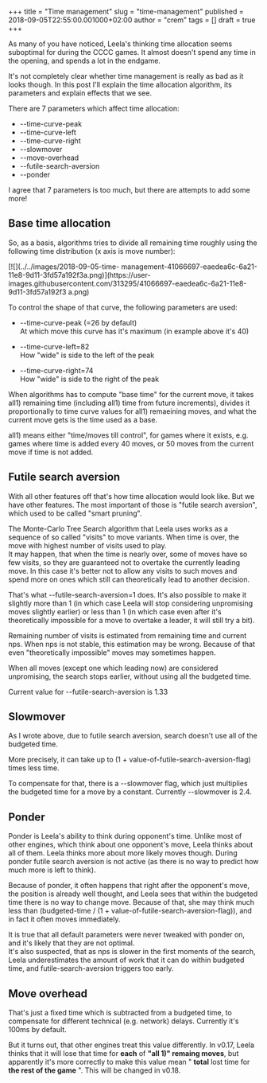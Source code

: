 +++
title = "Time management"
slug = "time-management"
published = 2018-09-05T22:55:00.001000+02:00
author = "crem"
tags = []
draft = true
+++

As many of you have noticed, Leela's thinking time allocation seems suboptimal
for during the CCCC games. It almost doesn't spend any time in the opening,
and spends a lot in the endgame.

It's not completely clear whether time management is really as bad as it looks
though. In this post I'll explain the time allocation algorithm, its
parameters and explain effects that we see.

There are 7 parameters which affect time allocation:

  * \--time-curve-peak
  * \--time-curve-left
  * \--time-curve-right
  * \--slowmover
  * \--move-overhead
  * \--futile-search-aversion
  * \--ponder

I agree that 7 parameters is too much, but there are attempts to add some
more!

## Base time allocation

So, as a basis, algorithms tries to divide all remaining time roughly using
the following time distribution (x axis is move number):

[![](../../images/2018-09-05-time-
management-41066697-eaedea6c-6a21-11e8-9d11-3fd57a192f3a.png)](https://user-
images.githubusercontent.com/313295/41066697-eaedea6c-6a21-11e8-9d11-3fd57a192f3
a.png)

To control the shape of that curve, the following parameters are used:

  * \--time-curve-peak (=26 by default)  
At which move this curve has it's maximum (in example above it's 40)

  * \--time-curve-left=82  
How "wide" is side to the left of the peak

  * \--time-curve-right=74  
How "wide" is side to the right of the peak

When algorithms has to compute "base time" for the current move, it takes
all1) remaining time (including all1) time from future increments), divides it
proportionally to time curve values for all1) remaeining moves, and what the
current move gets is the time used as a base.

all1) means either "time/moves till control", for games where it exists, e.g.
games where time is added every 40 moves, or 50 moves from the current move if
time is not added.

## Futile search aversion

With all other features off that's how time allocation would look like. But we
have other features. The most important of those is "futile search aversion",
which used to be called "smart pruning".

The Monte-Carlo Tree Search algorithm that Leela uses works as a sequence of
so called "visits" to move variants. When time is over, the move with highest
number of visits used to play.  
It may happen, that when the time is nearly over, some of moves have so few
visits, so they are guaranteed not to overtake the currently leading move. In
this case it's better not to allow any visits to such moves and spend more on
ones which still can theoretically lead to another decision.

That's what --futile-search-aversion=1 does. It's also possible to make it
slightly more than 1 (in which case Leela will stop considering unpromising
moves slightly earlier) or less than 1 (in which case even after it's
theoretically impossible for a move to overtake a leader, it will still try a
bit).

Remaining number of visits is estimated from remaining time and current nps.
When nps is not stable, this estimation may be wrong. Because of that even
"theoretically impossible" moves may sometimes happen.

When all moves (except one which leading now) are considered unpromising, the
search stops earlier, without using all the budgeted time.

Current value for --futile-search-aversion is 1.33

## Slowmover

As I wrote above, due to futile search aversion, search doesn't use all of the
budgeted time.

More precisely, it can take up to (1 + value-of-futile-search-aversion-flag)
times less time.

To compensate for that, there is a --slowmover flag, which just multiplies the
budgeted time for a move by a constant. Currently --slowmover is 2.4.

## Ponder

Ponder is Leela's ability to think during opponent's time. Unlike most of
other engines, which think about one opponent's move, Leela thinks about all
of them. Leela thinks more about more likely moves though. During ponder
futile search aversion is not active (as there is no way to predict how much
more is left to think).

Because of ponder, it often happens that right after the opponent's move, the
position is already well thought, and Leela sees that within the budgeted time
there is no way to change move. Because of that, she may think much less than
(budgeted-time / (1 + value-of-futile-search-aversion-flag)), and in fact it
often moves immediately.

It is true that all default parameters were never tweaked with ponder on, and
it's likely that they are not optimal.  
It's also suspected, that as nps is slower in the first moments of the search,
Leela underestimates the amount of work that it can do within budgeted time,
and futile-search-aversion triggers too early.

## Move overhead

That's just a fixed time which is subtracted from a budgeted time, to
compensate for different technical (e.g. network) delays. Currently it's 100ms
by default.

But it turns out, that other engines treat this value differently. In v0.17,
Leela thinks that it will lose that time for **each** of **"all 1)" remaing
moves**, but apparently it's more correctly to make this value mean "
**total** lost time for **the rest of the game** ". This will be changed in
v0.18.

